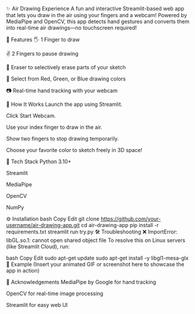 ✨ Air Drawing Experience
A fun and interactive Streamlit-based web app that lets you draw in the air using your fingers and a webcam! Powered by MediaPipe and OpenCV, this app detects hand gestures and converts them into real-time air drawings—no touchscreen required!

🎯 Features
🖐️ 1 Finger to draw

✌️ 2 Fingers to pause drawing

🧽 Eraser to selectively erase parts of your sketch

🎨 Select from Red, Green, or Blue drawing colors

📷 Real-time hand tracking with your webcam

🚀 How It Works
Launch the app using Streamlit.

Click Start Webcam.

Use your index finger to draw in the air.

Show two fingers to stop drawing temporarily.

Choose your favorite color to sketch freely in 3D space!

🧰 Tech Stack
Python 3.10+

Streamlit

MediaPipe

OpenCV

NumPy

⚙️ Installation
bash
Copy
Edit
git clone https://github.com/your-username/air-drawing-app.git
cd air-drawing-app
pip install -r requirements.txt
streamlit run try.py
🛠 Troubleshooting
❌ ImportError: libGL.so.1: cannot open shared object file
To resolve this on Linux servers (like Streamlit Cloud), run:

bash
Copy
Edit
sudo apt-get update
sudo apt-get install -y libgl1-mesa-glx
📸 Example
(Insert your animated GIF or screenshot here to showcase the app in action)

🙌 Acknowledgements
MediaPipe by Google for hand tracking

OpenCV for real-time image processing

Streamlit for easy web UI
